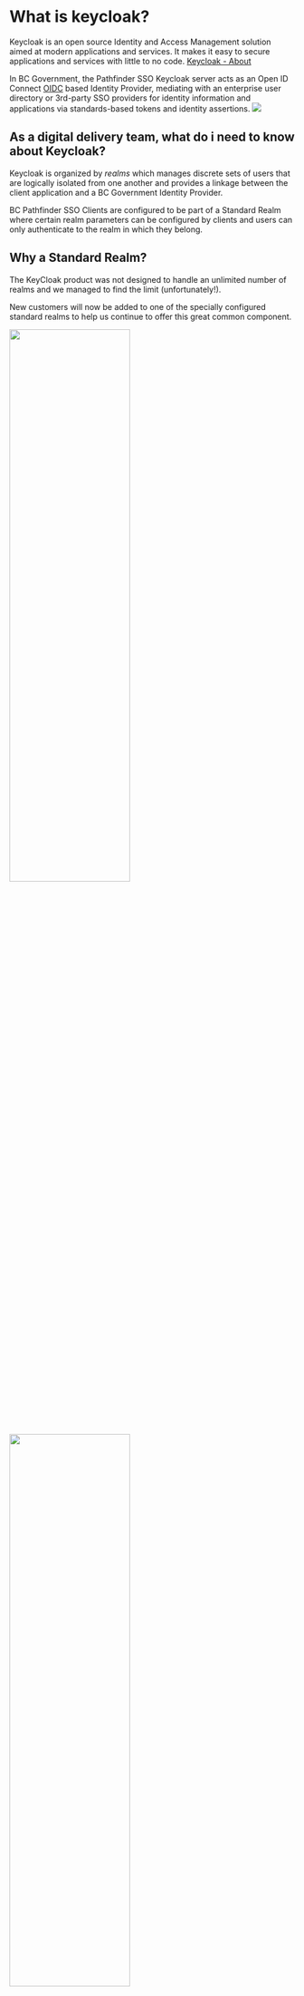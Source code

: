 # What is keycloak?
Keycloak is an open source Identity and Access Management solution aimed at modern applications and services. It makes it easy to secure applications and services with little to no code. [Keycloak - About](https://www.keycloak.org/)

In BC Government, the Pathfinder SSO Keycloak server acts as an Open ID Connect [OIDC](https://openid.net/connect/) based Identity Provider, mediating with an enterprise user directory or 3rd-party SSO providers for identity information and applications via standards-based tokens and identity assertions.
<img src="https://github.com/bcgov/sso-keycloak/assets/56739669/d71bfba1-b9e9-4efa-b86f-b9e2f3acce02" >

<!-- <img src="https://user-images.githubusercontent.com/56739669/146436802-d9ab5a10-0946-4158-9c72-7943664e433e.jpg" -->


## As a digital delivery team, what do i need to know about Keycloak?

Keycloak is organized by _realms_ which manages discrete sets of users that are logically isolated from one another and provides a linkage between the client application and a BC Government Identity Provider.

BC Pathfinder SSO Clients are configured to be part of a Standard Realm where certain realm parameters can be configured by clients and users can only authenticate to the realm in which they belong.

## Why a Standard Realm?
The KeyCloak product was not designed to handle an unlimited number of realms and we managed to find the limit (unfortunately!).

New customers will now be added to one of the specially configured standard realms to help us continue to offer this great common component.

<img src="https://user-images.githubusercontent.com/56739669/138940137-b8f939e2-3d8b-4083-b492-b96e219153c2.png" width="65%" height="50%">

<img src="https://github.com/bcgov/sso-keycloak/assets/56739669/b8e900c1-7f88-4096-a1f1-e4f8356fedff.png" width="65%" height="50%">


## Why a Custom Realm?
<img src="https://github.com/bcgov/sso-keycloak/assets/56739669/cb6f0eb9-61bd-4cf9-95d5-4f9cbde24c33.png" width="65%" height="50%">

# Authentication vs Authorization

[Useful terms can be found here](https://github.com/bcgov/sso-keycloak/wiki/Useful-References#intro-to-terms)


# Learn More
The Pathfinder SSO service is build on the foundations of Keycloak /Redhat SSO.

* [Request an integration](https://bcgov.github.io/sso-requests/)
* [An overview of our CSS App](https://github.com/bcgov/sso-keycloak/wiki)
* [Additional References](https://github.com/bcgov/sso-keycloak/wiki/Useful-References)
